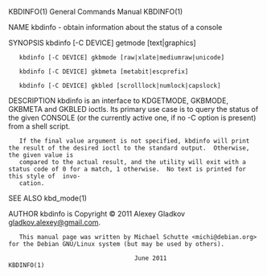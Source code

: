 KBDINFO(1)							    General Commands Manual							    KBDINFO(1)

NAME
       kbdinfo - obtain information about the status of a console

SYNOPSIS
       kbdinfo [-C DEVICE] getmode [text|graphics]

       kbdinfo [-C DEVICE] gkbmode [raw|xlate|mediumraw|unicode]

       kbdinfo [-C DEVICE] gkbmeta [metabit|escprefix]

       kbdinfo [-C DEVICE] gkbled [scrolllock|numlock|capslock]

DESCRIPTION
       kbdinfo	is  an	interface  to KDGETMODE, GKBMODE, GKBMETA and GKBLED ioctls.  Its primary use case is to query the status of the given CONSOLE (or the
       currently active one, if no -C option is present) from a shell script.

       If the final value argument is not specified, kbdinfo will print the result of the desired ioctl to the standard output.	 Otherwise, the given value is
       compared to the actual result, and the utility will exit with a status code of 0 for a match, 1 otherwise.  No text is printed for this style of	 invo‐
       cation.

SEE ALSO
       kbd_mode(1)

AUTHOR
       kbdinfo is Copyright © 2011 Alexey Gladkov <gladkov.alexey@gmail.com>.

       This manual page was written by Michael Schutte <michi@debian.org> for the Debian GNU/Linux system (but may be used by others).

									   June 2011								    KBDINFO(1)
